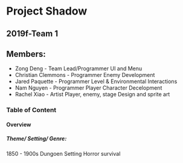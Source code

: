 # Project Shadow
## 2019f-Team 1

## Members:
 * Zong Deng - Team Lead/Programmer
                UI and Menu
 * Christian Clemmons - Programmer
                Enemy Development
 * Jared Paquette - Programmer
                Level & Environmental Interactions
 * Nam Nguyen - Programmer
                Player Character Decelopment
 * Rachel Xiao - Artist
                Player, enemy, stage Design and sprite art

### Table of Content
#### Overview
##### Theme/ Setting/ Genre:
1850 - 1900s
Dungoen Setting
Horror survival
